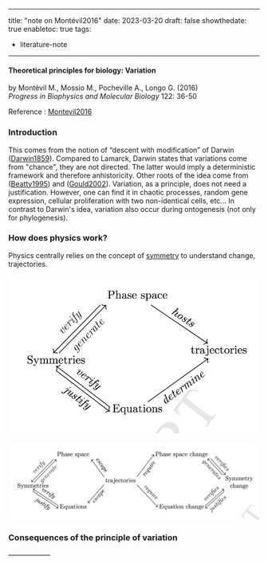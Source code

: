 

---
title: "note on Montévil2016"
date: 2023-03-20
draft: false
showthedate: true
enabletoc: true
tags:
- literature-note
---

#### **Theoretical principles for biology: Variation**     
by Montévil M., Mossio M., Pocheville A., Longo G. (2016)         
*Progress in Biophysics and Molecular Biology* 122: 36-50    

Reference : [Montevil2016](reference/Montevil2016.md)



### Introduction

This comes from the notion of “descent with modification” of Darwin ([Darwin1859](reference/Darwin1859.md)). Compared to Lamarck, Darwin states that variations come from "chance", they are not directed. The latter would imply a deterministic framework and therefore anhistoricity. Other roots of the idea come from ([Beatty1995](reference/Beatty1995.md)) and ([Gould2002](reference/Gould2002.md)).
Variation, as a principle, does not need a justification. However, one can find it in chaotic processes, random gene expression, cellular proliferation with two non-identical cells, etc...
In contrast to Darwin's idea, variation also occur during ontogenesis (not only for phylogenesis). 

### How does physics work? 

Physics centrally relies on the concept of [symmetry](concept/symmetry.md) to understand change, trajectories.

![](images/Pasted%20image%2020230324225643.png)


![](images/Pasted%20image%2020230320184008.png)


### Consequences of the principle of variation



——————


[^1]: It will be argued elsewhere that the pertinent observables for biology are material entities that have a [biological function](concept/biological%20function.md) or that are constrained by them — those term will be defined. In the folllowing, pertinent observables and functional part are synonymous. 
